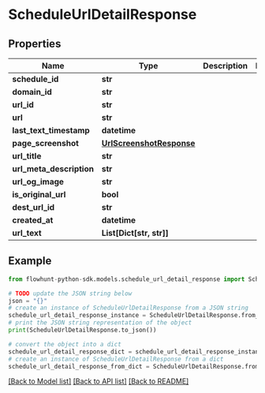 # ScheduleUrlDetailResponse


## Properties

Name | Type | Description | Notes
------------ | ------------- | ------------- | -------------
**schedule_id** | **str** |  | 
**domain_id** | **str** |  | 
**url_id** | **str** |  | 
**url** | **str** |  | 
**last_text_timestamp** | **datetime** |  | 
**page_screenshot** | [**UrlScreenshotResponse**](UrlScreenshotResponse.md) |  | 
**url_title** | **str** |  | 
**url_meta_description** | **str** |  | 
**url_og_image** | **str** |  | 
**is_original_url** | **bool** |  | 
**dest_url_id** | **str** |  | 
**created_at** | **datetime** |  | 
**url_text** | **List[Dict[str, str]]** |  | 

## Example

```python
from flowhunt-python-sdk.models.schedule_url_detail_response import ScheduleUrlDetailResponse

# TODO update the JSON string below
json = "{}"
# create an instance of ScheduleUrlDetailResponse from a JSON string
schedule_url_detail_response_instance = ScheduleUrlDetailResponse.from_json(json)
# print the JSON string representation of the object
print(ScheduleUrlDetailResponse.to_json())

# convert the object into a dict
schedule_url_detail_response_dict = schedule_url_detail_response_instance.to_dict()
# create an instance of ScheduleUrlDetailResponse from a dict
schedule_url_detail_response_from_dict = ScheduleUrlDetailResponse.from_dict(schedule_url_detail_response_dict)
```
[[Back to Model list]](../README.md#documentation-for-models) [[Back to API list]](../README.md#documentation-for-api-endpoints) [[Back to README]](../README.md)


